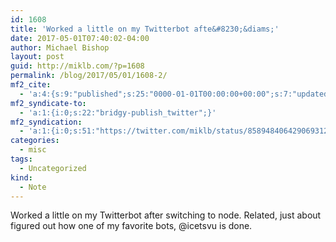 ```yaml
---
id: 1608
title: 'Worked a little on my Twitterbot afte&#8230;&diams;'
date: 2017-05-01T07:40:02-04:00
author: Michael Bishop
layout: post
guid: http://miklb.com/?p=1608
permalink: /blog/2017/05/01/1608-2/
mf2_cite:
  - 'a:4:{s:9:"published";s:25:"0000-01-01T00:00:00+00:00";s:7:"updated";s:25:"0000-01-01T00:00:00+00:00";s:8:"category";a:1:{i:0;s:0:"";}s:6:"author";a:0:{}}'
mf2_syndicate-to:
  - 'a:1:{i:0;s:22:"bridgy-publish_twitter";}'
mf2_syndication:
  - 'a:1:{i:0;s:51:"https://twitter.com/miklb/status/858948406429069312";}'
categories:
  - misc
tags:
  - Uncategorized
kind:
  - Note
---
```

Worked a little on my Twitterbot after switching to node. Related, just about figured out how one of my favorite bots, @icetsvu is done.